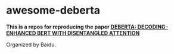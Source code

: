 # awesome-deberta

**This is a repos for reproducing the paper [DEBERTA: DECODING-ENHANCED BERT WITH DISENTANGLED ATTENTION](https://arxiv.org/pdf/2006.03654.pdf)**

Organized by Baidu.
